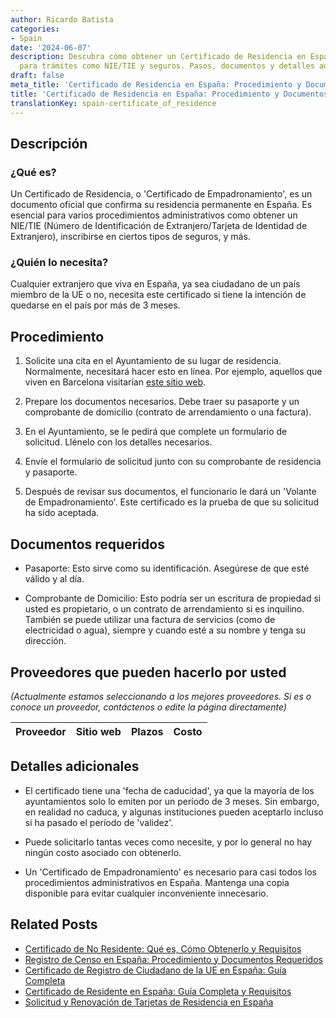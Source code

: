 ```yaml
---
author: Ricardo Batista
categories:
- Spain
date: '2024-06-07'
description: Descubra cómo obtener un Certificado de Residencia en España, esencial
  para trámites como NIE/TIE y seguros. Pasos, documentos y detalles adicionales.
draft: false
meta_title: 'Certificado de Residencia en España: Procedimiento y Documentos'
title: 'Certificado de Residencia en España: Procedimiento y Documentos'
translationKey: spain-certificate_of_residence
---
```



## Descripción
### ¿Qué es?
Un Certificado de Residencia, o 'Certificado de Empadronamiento', es un documento oficial que confirma su residencia permanente en España. Es esencial para varios procedimientos administrativos como obtener un NIE/TIE (Número de Identificación de Extranjero/Tarjeta de Identidad de Extranjero), inscribirse en ciertos tipos de seguros, y más.

### ¿Quién lo necesita?
Cualquier extranjero que viva en España, ya sea ciudadano de un país miembro de la UE o no, necesita este certificado si tiene la intención de quedarse en el país por más de 3 meses.

## Procedimiento

1. Solicite una cita en el Ayuntamiento de su lugar de residencia. Normalmente, necesitará hacer esto en línea. Por ejemplo, aquellos que viven en Barcelona visitarían [este sitio web](https://w30.bcn.cat/APPS/portaltramits/portal/channel/default.html?stpid=20010000721).

2. Prepare los documentos necesarios. Debe traer su pasaporte y un comprobante de domicilio (contrato de arrendamiento o una factura).

3. En el Ayuntamiento, se le pedirá que complete un formulario de solicitud. Llénelo con los detalles necesarios.

4. Envíe el formulario de solicitud junto con su comprobante de residencia y pasaporte.

5. Después de revisar sus documentos, el funcionario le dará un 'Volante de Empadronamiento'. Este certificado es la prueba de que su solicitud ha sido aceptada.

## Documentos requeridos

- Pasaporte: Esto sirve como su identificación. Asegúrese de que esté válido y al día.

- Comprobante de Domicilio: Esto podría ser un escritura de propiedad si usted es propietario, o un contrato de arrendamiento si es inquilino. También se puede utilizar una factura de servicios (como de electricidad o agua), siempre y cuando esté a su nombre y tenga su dirección.

## Proveedores que pueden hacerlo por usted

_(Actualmente estamos seleccionando a los mejores proveedores. Si es o conoce un proveedor, contáctenos o edite la página directamente)_

| Proveedor | Sitio web | Plazos | Costo |
| --------------- | --------------- | :-------------: | :-------------: |

## Detalles adicionales

- El certificado tiene una 'fecha de caducidad', ya que la mayoría de los ayuntamientos solo lo emiten por un período de 3 meses. Sin embargo, en realidad no caduca, y algunas instituciones pueden aceptarlo incluso si ha pasado el período de 'validez'.

- Puede solicitarlo tantas veces como necesite, y por lo general no hay ningún costo asociado con obtenerlo.

- Un 'Certificado de Empadronamiento' es necesario para casi todos los procedimientos administrativos en España. Mantenga una copia disponible para evitar cualquier inconveniente innecesario.

## Related Posts

- [Certificado de No Residente: Qué es, Cómo Obtenerlo y Requisitos](https://tramitit.com/es/guides/spain/certificado_de_no_residente/)
- [Registro de Censo en España: Procedimiento y Documentos Requeridos](https://tramitit.com/es/guides/spain/solicitud_de_empadronamiento/)
- [Certificado de Registro de Ciudadano de la UE en España: Guía Completa](https://tramitit.com/es/guides/spain/certificado_de_registro_de_ciudadano_de_la_ue/)
- [Certificado de Residente en España: Guía Completa y Requisitos](https://tramitit.com/es/guides/spain/certificado_de_residente/)
- [Solicitud y Renovación de Tarjetas de Residencia en España](https://tramitit.com/es/guides/spain/tarjeta_inicial_o_renovación_residencia_o_residencia_y_trabajo/)